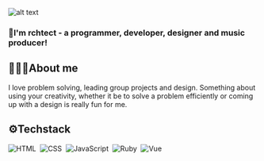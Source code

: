 ![alt text](https://i.imgur.com/pSwSt7q.jpeg)

### 👾I'm rchtect - a programmer, developer, designer and music producer!

## 🙋🏽‍♂️About me
I love problem solving, leading group projects and design. Something about using your creativity, whether it be to solve a problem efficiently or coming up with a design is really fun for me.

## ⚙️Techstack

![HTML](https://img.shields.io/badge/-HTML-05122A?style=flat&logo=HTML5)&nbsp;
![CSS](https://img.shields.io/badge/-CSS-05122A?style=flat&logo=CSS3&logoColor=1572B6)&nbsp;
![JavaScript](https://img.shields.io/badge/-JavaScript-05122A?style=flat&logo=javascript)&nbsp;
![Ruby](https://img.shields.io/badge/-Ruby-05122A?style=flat&logo=Ruby)&nbsp;
![Vue](https://img.shields.io/badge/-Vue.js-05122A?style=flat&logo=Vue.js)&nbsp;
